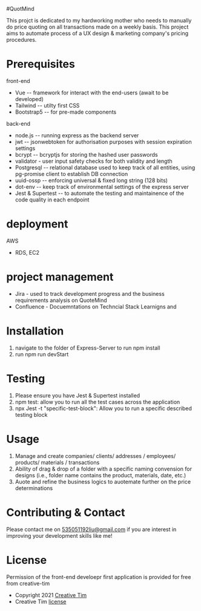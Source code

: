 #QuotMind

This projct is dedicated to my hardworking mother who needs to manually do price quoting on all transactions made on a weekly basis. This project aims to automate process of a UX design & marketing company's pricing procedures.

# Prerequisites
front-end
  - Vue -- framework for interact with the end-users (await to be developed)
  - Tailwind -- utilty first CSS
  - Bootstrap5 -- for pre-made components

back-end
  - node.js -- running express as the backend server
  - jwt -- jsonwebtoken for authorisation purposes with session expiration settings
  - bcrypt -- bcryptjs for storing the hashed user passwords
  - validator - user input safety checks for both validity and length
  - Postgresql -- relational database used to keep track of all entities, using pg-promise client to establish DB connection
  - uuid-ossp -- enforcing universal & fixed long string (128 bits)
  - dot-env -- keep track of environmental settings of the express server
  - Jest & Supertest -- to automate the testing and maintainence of the code quality in each endpoint

# deployment
AWS 
  - RDS, EC2

# project management
  - Jira - used to track development progress and the business requirements analysis on QuoteMind
  - Confluence - Docuemntations on Techncial Stack Learnigns and 

# Installation
  1. navigate to the folder of Express-Server to run npm install 
  2. run npm run devStart

# Testing
1. Please ensure you have Jest & Supertest installed
2. npm test: allow you to run all the test cases across the application
3. npx Jest -t "specific-test-block": Allow you to run a specific described testing block

# Usage
  1. Manage and create companies/ clients/ addresses / employees/ products/ materials / transactions
  2. Ability of drag & drop of a folder with a specific naming convension for designs (i.e., folder name contains the product, materials, date, etc.)
  3. Auote and refine the business logics to auotemate further on the price determinations

# Contributing & Contact
Please contact me on 535051192liu@gmail.com if you are interest in improving your development skills like me!

# License
Permission of the front-end develoepr first application is provided for free from creative-tim
  - Copyright 2021 [Creative Tim](https://www.creative-tim.com?ref=readme-vsud)
  - Creative Tim [license](https://www.creative-tim.com/license?ref=readme-vsud)
